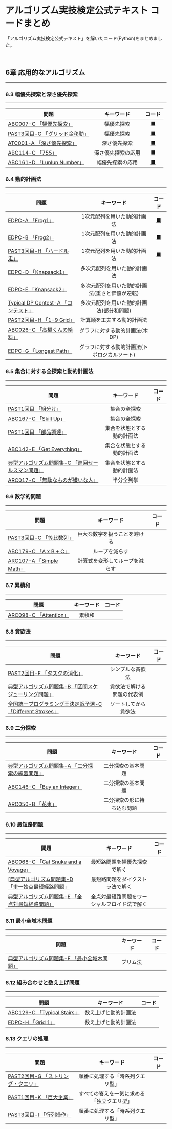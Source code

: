 # アルゴリズム実技検定公式テキスト コードまとめ

「アルゴリズム実技検定公式テキスト」を解いたコード(Python)をまとめました。

<br>

## 6章 応用的なアルゴリズム
---
### 6.3 幅優先探索と深さ優先探索
---
| <center>問題</center> | キーワード | コード |
|:--|:--:|:--:|
| [ABC007-C 「幅優先探索」](https://atcoder.jp/contests/abc007/tasks/abc007_3) | 幅優先探索 | [■](./Chapter6/3/6-3-1.py) |
| [PAST3回目-G 「グリッド金移動」](https://atcoder.jp/contests/past202005-open/tasks/past202005_g) | 幅優先探索 | [■](./Chapter6/3/6-3-ex1.py) |
| [ATC001-A 「深さ優先探索」](https://atcoder.jp/contests/atc001/tasks/dfs_a) | 深さ優先探索 | [■](./Chapter6/3/6-3-2.py) |
| [ABC114-C 「755」](https://atcoder.jp/contests/abc114/tasks/abc114_c) | 深さ優先探索の応用 | [■](./Chapter6/3/6-3-3.py) |
| [ABC161-D 「Lunlun Number」](https://atcoder.jp/contests/abc161/tasks/abc161_d) | 幅優先探索の応用 | [■](./Chapter6/3/6-3-ex2.py) |

### 6.4 動的計画法
---
| <center>問題</center> | キーワード | コード |
|:--|:--:|:--:|
| [EDPC-A 「Frog1」](https://atcoder.jp/contests/dp/tasks/dp_a) | 1次元配列を用いた動的計画法 | [■](./Chapter6/4/6-4-1.py) |
| [EDPC-B 「Frog2」](https://atcoder.jp/contests/dp/tasks/dp_b) | 1次元配列を用いた動的計画法 | [■](./Chapter6/4/6-4-ex1.py) |
| [PAST3回目-H 「ハードル走」](https://atcoder.jp/contests/past202005-open/tasks/past202005_h) | 1次元配列を用いた動的計画法 | [■](./Chapter6/4/6-4-2.py) |
| [EDPC-D 「Knapsack1」](https://atcoder.jp/contests/dp/tasks/dp_d) | 多次元配列を用いた動的計画法 |  |
| [EDPC-E 「Knapsack2」](https://atcoder.jp/contests/dp/tasks/dp_e) | 多次元配列を用いた動的計画法(重さと価値が逆転) |  |
| [Typical DP Contest-A 「コンテスト」](https://atcoder.jp/contests/tdpc/tasks/tdpc_contest) | 多次元配列を用いた動的計画法(部分和問題) |  |
| [PAST2回目-H 「1-9 Grid」](https://atcoder.jp/contests/past202004-open/tasks/past202004_h) | 計算順を工夫する動的計画法 |  |
| [ABC026-C 「高橋くんの給料」](https://atcoder.jp/contests/abc026/tasks/abc026_c) | グラフに対する動的計画法(木DP) |  |
| [EDPC-G 「Longest Path」](https://atcoder.jp/contests/dp/tasks/dp_g) | グラフに対する動的計画法(トポロジカルソート) |  |

### 6.5 集合に対する全探索と動的計画法
---
| <center>問題</center> | キーワード | コード |
|:--|:--:|:--:|
| [PAST1回目 「組分け」](https://atcoder.jp/contests/past201912-open/tasks/past201912_g) | 集合の全探索 |  |
| [ABC167-C 「Skill Up」](https://atcoder.jp/contests/abc167/tasks/abc167_c) | 集合の全探索 |  |
| [PAST1回目 「部品調達」](https://atcoder.jp/contests/past201912-open/tasks/past201912_i) | 集合を状態とする動的計画法 |  |
| [ABC142-E 「Get Everything」](https://atcoder.jp/contests/abc142/tasks/abc142_e) | 集合を状態とする動的計画法 |  |
| [典型アルゴリズム問題集-C 「巡回セールスマン問題」](https://atcoder.jp/contests/typical-algorithm/tasks/typical_algorithm_c) | 集合を状態とする動的計画法 |  |
| [ARC017-C 「無駄なものが嫌いな人」](https://atcoder.jp/contests/arc017/tasks/arc017_3) | 半分全列挙 |  |

### 6.6 数学的問題
---
| <center>問題</center> | キーワード | コード |
|:--|:--:|:--:|
| [PAST3回目-C 「等比数列」](https://atcoder.jp/contests/past202005-open/tasks/past202005_c) | 巨大な数字を扱うことを避ける |  |
| [ABC179-C 「A x B + C」](https://atcoder.jp/contests/abc179/tasks/abc179_c) | ループを減らす |  |
| [ARC107-A 「Simple Math」](https://atcoder.jp/contests/arc107/tasks/arc107_a) | 計算式を変形してループを減らす |  |

### 6.7 累積和
---
| <center>問題</center> | キーワード | コード |
|:--|:--:|:--:|
| [ARC098-C 「Attention」](https://atcoder.jp/contests/arc098/tasks/arc098_a) | 累積和 |  |

### 6.8 貪欲法
---
| <center>問題</center> | キーワード | コード |
|:--|:--:|:--:|
| [PAST2回目-F 「タスクの消化」](https://atcoder.jp/contests/past202004-open/tasks/past202004_f) | シンプルな貪欲法 |  |
| [典型アルゴリズム問題集-B 「区間スケジューリング問題」](https://atcoder.jp/contests/typical-algorithm/tasks/typical_algorithm_b) | 貪欲法で解ける問題の代表例 |  |
| [全国統一プログラミング王決定戦予選-C 「Different Strokes」](https://atcoder.jp/contests/nikkei2019-qual/tasks/nikkei2019_qual_c) | ソートしてから貪欲法 |  |

### 6.9 二分探索
---
| <center>問題</center> | キーワード | コード |
|:--|:--:|:--:|
| [典型アルゴリズム問題集-A 「二分探索の練習問題」](https://atcoder.jp/contests/typical-algorithm/tasks/typical_algorithm_a) | 二分探索の基本問題 |  |
| [ABC146-C 「Buy an Integer」](https://atcoder.jp/contests/abc146/tasks/abc146_c) | 二分探索の基本問題 |  |
| [ARC050-B 「花束」](https://atcoder.jp/contests/arc050/tasks/arc050_b) | 二分探索の形に持ち込む問題 |  |

### 6.10 最短路問題
---
| <center>問題</center> | キーワード | コード |
|:--|:--:|:--:|
| [ABC068-C 「Cat Snuke and a Voyage」](https://atcoder.jp/contests/abc068/tasks/arc079_a) | 最短路問題を幅優先探索で解く |  |
| [[典型アルゴリズム問題集-D 「単一始点最短経路問題」](https://atcoder.jp/contests/typical-algorithm/tasks/typical_algorithm_d) | 最短路問題をダイクストラ法で解く |  |
| [典型アルゴリズム問題集-E 「全点対最短経路問題」](https://atcoder.jp/contests/typical-algorithm/tasks/typical_algorithm_e) | 全点対最短路問題をワーシャルフロイド法で解く |  |

### 6.11 最小全域木問題
---
| <center>問題</center> | キーワード | コード |
|:--|:--:|:--:|
| [典型アルゴリズム問題集-F 「最小全域木問題」](https://atcoder.jp/contests/typical-algorithm/tasks/typical_algorithm_f) | プリム法 |  |

### 6.12 組み合わせと数え上げ問題
---
| <center>問題</center> | キーワード | コード |
|:--|:--:|:--:|
| [ABC129-C 「Typical Stairs」](https://atcoder.jp/contests/abc129/tasks/abc129_c) | 数え上げと動的計画法 |  |
| [EDPC-H 「Grid 1」](https://atcoder.jp/contests/dp/tasks/dp_h) | 数え上げと動的計画法 |  |

### 6.13 クエリの処理
---
| <center>問題</center> | キーワード | コード |
|:--|:--:|:--:|
| [PAST2回目-G 「ストリング・クエリ」](https://atcoder.jp/contests/past202004-open/tasks/past202004_g) | 順番に処理する「時系列クエリ型」 |  |
| [PAST1回目-K 「巨大企業」](https://atcoder.jp/contests/past201912-open/tasks/past201912_k) | すべての答えを一気に求める「独立クエリ型」 |  |
| [PAST3回目-I 「行列操作」](https://atcoder.jp/contests/past202005-open/tasks/past202005_i) | 順番に処理する「時系列クエリ型」 |  |
